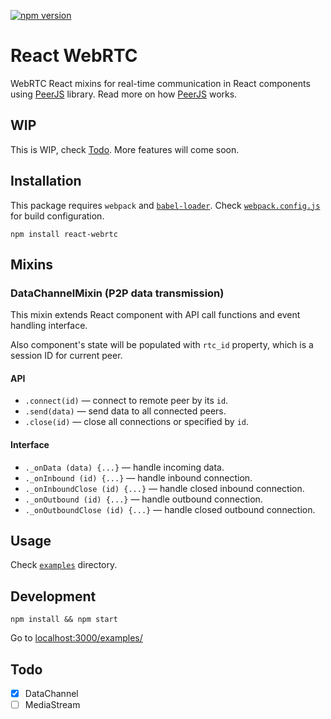 [![npm version](https://badge.fury.io/js/react-webrtc.svg)](http://badge.fury.io/js/react-webrtc)

# React WebRTC

WebRTC React mixins for real-time communication in React components using [PeerJS](https://github.com/peers/peerjs) library. Read more on how [PeerJS](http://peerjs.com/docs) works.

## WIP

This is WIP, check [Todo](#todo). More features will come soon.

## Installation

This package requires `webpack` and [`babel-loader`](https://github.com/babel/babel-loader). Check [`webpack.config.js`](./webpack.config.js) for build configuration.

`npm install react-webrtc`

## Mixins

### DataChannelMixin (P2P data transmission)

This mixin extends React component with API call functions and event handling interface.

Also component's state will be populated with `rtc_id` property, which is a session ID for current peer.

#### API

- `.connect(id)` — connect to remote peer by its `id`.
- `.send(data)` — send data to all connected peers.
- `.close(id)` — close all connections or specified by `id`.

#### Interface

- `._onData (data) {...}` — handle incoming data.
- `._onInbound (id) {...}` — handle inbound connection.
- `._onInboundClose (id) {...}` — handle closed inbound connection.
- `._onOutbound (id) {...}` — handle outbound connection.
- `._onOutboundClose (id) {...}` — handle closed outbound connection.

## Usage

Check [`examples`](https://github.com/roman01la/react-webrtc/blob/master/examples/) directory.

## Development

`npm install && npm start`

Go to [localhost:3000/examples/](http://localhost:3000/examples/)

## Todo

- [x] DataChannel
- [ ] MediaStream
